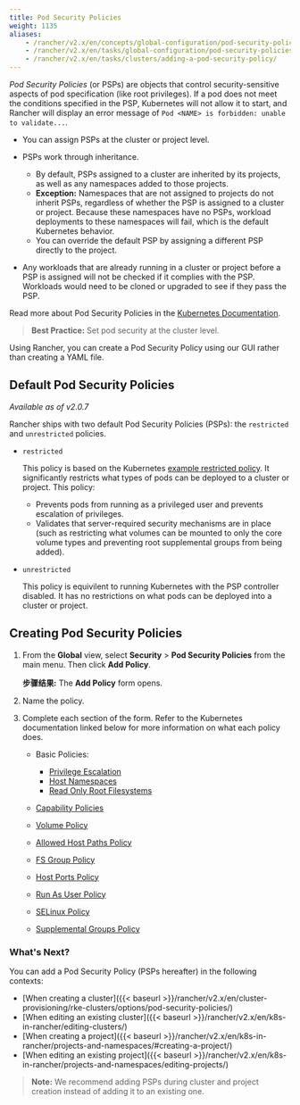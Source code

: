 ```yaml
---
title: Pod Security Policies
weight: 1135
aliases:
    - /rancher/v2.x/en/concepts/global-configuration/pod-security-policies/
    - /rancher/v2.x/en/tasks/global-configuration/pod-security-policies/
    - /rancher/v2.x/en/tasks/clusters/adding-a-pod-security-policy/
---
```


_Pod Security Policies_ (or PSPs) are objects that control security-sensitive aspects of pod specification (like root privileges). If a pod does not meet the conditions specified in the PSP, Kubernetes will not allow it to start, and Rancher will display an error message of `Pod <NAME> is forbidden: unable to validate...`.

- You can assign PSPs at the cluster or project level.
- PSPs work through inheritance.

    - By default, PSPs assigned to a cluster are inherited by its projects, as well as any namespaces added to those projects.
    - **Exception:** Namespaces that are not assigned to projects do not inherit PSPs, regardless of whether the PSP is assigned to a cluster or project. Because these namespaces have no PSPs, workload deployments to these namespaces will fail, which is the default Kubernetes behavior.
    - You can override the default PSP by assigning a different PSP directly to the project.
- Any workloads that are already running in a cluster or project before a PSP is assigned will not be checked if it complies with the PSP. Workloads would need to be cloned or upgraded to see if they pass the PSP.

Read more about Pod Security Policies in the [Kubernetes Documentation](https://kubernetes.io/docs/concepts/policy/pod-security-policy/).

>**Best Practice:** Set pod security at the cluster level.

Using Rancher, you can create a Pod Security Policy using our GUI rather than creating a YAML file.

## Default Pod Security Policies

_Available as of v2.0.7_

Rancher ships with two default Pod Security Policies (PSPs): the `restricted` and `unrestricted` policies.

- `restricted`

	 This policy is based on the Kubernetes [example restricted policy](https://raw.githubusercontent.com/kubernetes/website/master/content/en/examples/policy/restricted-psp.yaml). It significantly restricts what types of pods can be deployed to a cluster or project. This policy:
	
	- Prevents pods from running as a privileged user and prevents escalation of privileges.
	- Validates that server-required security mechanisms are in place (such as restricting what volumes can be mounted to only the core volume types and preventing root supplemental groups from being added). 

- `unrestricted`

	This policy is equivilent to running Kubernetes with the PSP controller disabled. It has no restrictions on what pods can be deployed into a cluster or project.

## Creating Pod Security Policies

1.	From the **Global** view, select **Security** > **Pod Security Policies** from the main menu. Then click **Add Policy**.

	**步骤结果:** The **Add Policy** form opens.

2. Name the policy.

3. Complete each section of the form. Refer to the Kubernetes documentation linked below for more information on what each policy does.

	- Basic Policies:

		- [Privilege Escalation](https://kubernetes.io/docs/concepts/policy/pod-security-policy/#privilege-escalation)
		- [Host Namespaces][2]
		- [Read Only Root Filesystems][1]

	- [Capability Policies](https://kubernetes.io/docs/concepts/policy/pod-security-policy/#capabilities)
	- [Volume Policy][1]
	- [Allowed Host Paths Policy][1]
	- [FS Group Policy][1]
	- [Host Ports Policy][2]
	- [Run As User Policy][3]
	- [SELinux Policy](https://kubernetes.io/docs/concepts/policy/pod-security-policy/#selinux)
	- [Supplemental Groups Policy][3]

### What's Next?

You can add a Pod Security Policy (PSPs hereafter) in the following contexts:

- [When creating a cluster]({{< baseurl >}}/rancher/v2.x/en/cluster-provisioning/rke-clusters/options/pod-security-policies/)
- [When editing an existing cluster]({{< baseurl >}}/rancher/v2.x/en/k8s-in-rancher/editing-clusters/)
- [When creating a project]({{< baseurl >}}/rancher/v2.x/en/k8s-in-rancher/projects-and-namespaces/#creating-a-project/)
- [When editing an existing project]({{< baseurl >}}/rancher/v2.x/en/k8s-in-rancher/projects-and-namespaces/editing-projects/)

> **Note:** We recommend adding PSPs during cluster and project creation instead of adding it to an existing one.


<!-- links -->

[1]: https://kubernetes.io/docs/concepts/policy/pod-security-policy/#volumes-and-file-systems
[2]: https://kubernetes.io/docs/concepts/policy/pod-security-policy/#host-namespaces
[3]: https://kubernetes.io/docs/concepts/policy/pod-security-policy/#users-and-groups
